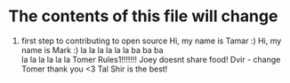 # The contents of this file will change
1. first step to contributing to open source
Hi, my name is Tamar :)
Hi, my name is Mark :)
la la la la la la
ba ba ba  
la la la la la la 
Tomer Rules1!!!!!!!
Joey doesnt share food!
Dvir - change
Tomer thank you <3
Tal
Shir is the best!